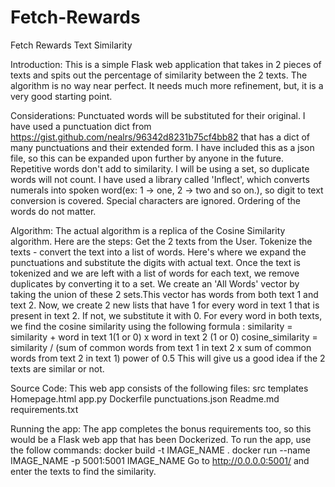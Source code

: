# Fetch-Rewards
Fetch Rewards Text Similarity

Introduction:
This is a simple Flask web application that takes in 2 pieces of texts and spits out the percentage of similarity between the 2 texts.
The algorithm is no way near perfect. It needs much more refinement, but, it is a very good starting point.

Considerations:
Punctuated words will be substituted for their original. I have used a punctuation dict from https://gist.github.com/nealrs/96342d8231b75cf4bb82 that has a dict of many punctuations and their extended form. I have included this as a json file, so this can be expanded upon further by anyone in the future.
Repetitive words don't add to similarity. I will be using a set, so duplicate words will not count.
I have used a library called 'Inflect', which converts numerals into spoken word(ex: 1 -> one, 2 -> two and so on.), so digit to text conversion is covered.
Special characters are ignored.
Ordering of the words do not matter.

Algorithm:
The actual algorithm is a replica of the Cosine Similarity algorithm. Here are the steps:
    Get the 2 texts from the User.
    Tokenize the texts - convert the text into a list of words. Here's where we expand the punctuations and substitute the digits with actual text.
    Once the text is tokenized and we are left with a list of words for each text, we remove duplicates by converting it to a set.
    We create an 'All Words' vector by taking the union of these 2 sets.This vector has words from both text 1 and text 2.
    Now, we create 2 new lists that have 1 for every word in text 1 that is present in text 2. If not, we substitute it with 0.
    For every word in both texts, we find the cosine similarity using the following formula :
        similarity = similarity + word in text 1(1 or 0) x word in text 2 (1 or 0)
        cosine_similarity = similarity / (sum of common words from text 1 in text 2 x sum of common words from text 2 in text 1) power of 0.5
    This will give us a good idea if the 2 texts are similar or not.

Source Code:
This web app consists of the following files:
    src
        templates
            Homepage.html
        app.py
        Dockerfile
        punctuations.json
        Readme.md
        requirements.txt

Running the app:
The app completes the bonus requirements too, so this would be a Flask web app that has been Dockerized.
To run the app, use the follow commands:
    docker build -t IMAGE_NAME .
    docker run --name IMAGE_NAME -p 5001:5001 IMAGE_NAME
Go to http://0.0.0.0:5001/ and enter the texts to find the similarity.
